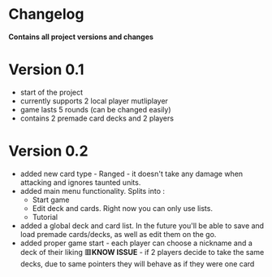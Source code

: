 Changelog
=========
**Contains all project versions and changes**
# Version 0.1
- start of the project
- currently supports 2 local player mutliplayer
- game lasts 5 rounds (can be changed easily)
- contains 2 premade card decks and 2 players
# Version 0.2
- added new card type - Ranged - it doesn't take any damage when attacking and ignores taunted units.
- added main menu functionality. Splits into :
  - Start game
  - Edit deck and cards. Right now you can only use lists.
  - Tutorial
- added a global deck and card list. In the future you'll be able to save and load premade cards/decks, as well as edit them on the go.
- added proper game start - each player can choose a nickname and a deck of their liking
🟥**KNOW ISSUE** - if 2 players decide to take the same decks, due to same pointers they will behave as if they were one card
